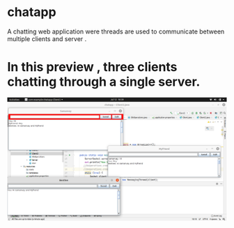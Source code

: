 # chatapp
A chatting web application were threads are used to communicate between multiple clients and server .

# In this preview , three clients chatting through a single server.
                                                           
![](images/chat_app_running.png)
